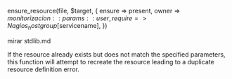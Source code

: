 ensure_resource(file, $target, {
  ensure => present,
  owner => $monitorizacion::params::user,
  require => Nagios_hostgroup[$servicename],
})

mirar stdlib.md


If the resource already exists but does not match the specified parameters, this function will attempt to recreate the resource leading to a duplicate resource definition error.
